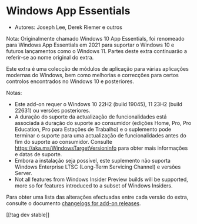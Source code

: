 # Windows App Essentials #

* Autores: Joseph Lee, Derek Riemer e outros

Nota: Originalmente chamado Windows 10 App Essentials, foi renomeado para
Windows App Essentials em 2021 para suportar o Windows 10 e futuros
lançamentos como o Windows 11. Partes deste extra continuarão a referir-se
ao nome original do extra.

Este extra é uma colecção de módulos de aplicação para várias aplicações
modernas do Windows, bem como melhorias e correcções para certos controlos
encontrados no Windows 10 e posteriores.

Notas:

* Este add-on requer o Windows 10 22H2 (build 19045), 11 23H2 (build 22631)
  ou versões posteriores.
* A duração do suporte da actualização de funcionalidades está associada à
  duração do suporte ao consumidor (edições Home, Pro, Pro Education, Pro
  para Estações de Trabalho) e o suplemento pode terminar o suporte para uma
  actualização de funcionalidades antes do fim do suporte ao
  consumidor. Consulte <https://aka.ms/WindowsTargetVersioninfo> para obter
  mais informações e datas de suporte.
* Embora a instalação seja possível, este suplemento não suporta Windows
  Enterprise LTSC (Long-Term Servicing Channel) e versões Server.
* Not all features from Windows Insider Preview builds will be supported,
  more so for features introduced to a subset of Windows Insiders.

Para obter uma lista das alterações efectuadas entre cada versão do extra,
consulte o documento [changelogs for add-on releases][1].

[[!tag dev stable]]

[1]: https://github.com/josephsl/wintenapps/blob/main/changes.md
